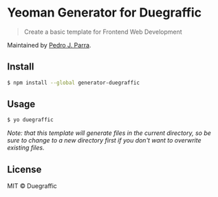 # Yeoman Generator for Duegraffic
> Create a basic template for Frontend Web Development

Maintained by [Pedro J. Parra](https://github.com/pedroparra).

## Install

```sh
$ npm install --global generator-duegraffic
```
## Usage

```sh
$ yo duegraffic
```

*Note: that this template will generate files in the current directory, so be sure to change to a new directory first if you don't want to overwrite existing files.*


## License

MIT © Duegraffic

